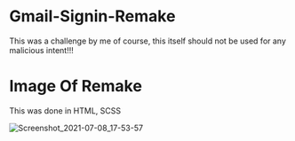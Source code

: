 # Gmail-Signin-Remake
This was a challenge by me of course, this itself should not be used for any malicious intent!!!


# Image Of Remake
This was done in HTML, SCSS

![Screenshot_2021-07-08_17-53-57](https://user-images.githubusercontent.com/62638427/124869857-ecfef900-e015-11eb-9614-faf7dd031b7a.png)



